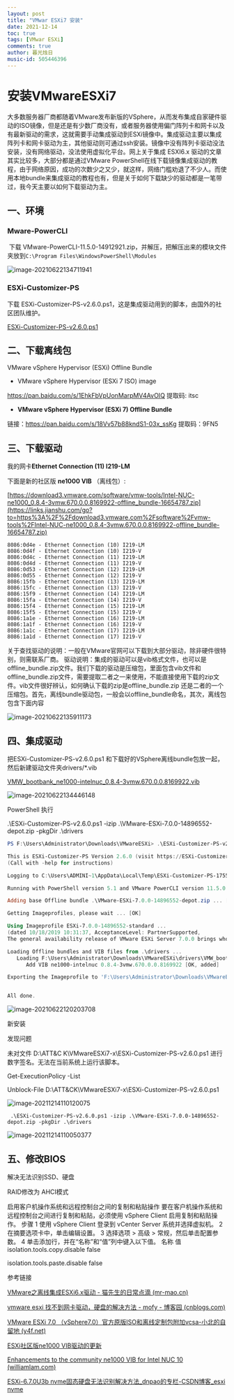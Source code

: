 ```yaml
---
layout: post
title: "VMwar ESXi7 安装"
date: 2021-12-14
toc: true
tags: [VMwar ESXi]
comments: true
author: 暮光烛日
music-id: 505446396
---
```


# 安装VMwareESXi7

大多数服务器厂商都随着VMware发布新版的VSphere，从而发布集成自家硬件驱动的ISO镜像，但是还是有少数厂商没有，或者服务器使用偏门阵列卡和网卡以及有最新驱动的需求，这就需要手动集成驱动到ESXi镜像中。集成驱动主要以集成阵列卡和网卡驱动为主，其他驱动则可通过ssh安装。镜像中没有阵列卡驱动没法安装，没有网络驱动，没法使用虚拟化平台。网上关于集成 ESXI6.x 驱动的文章其实比较多，大部分都是通过VMware PowerShell在线下载镜像集成驱动的教程，由于网络原因，成功的次数少之又少，就这样，网络门槛劝退了不少人。而使用本地bundle来集成驱动的教程也有，但是关于如何下载缺少的驱动都是一笔带过，我今天主要以如何下载驱动为主。

## 一、环境

### Mware-PowerCLI

​	下载 VMware-PowerCLI-11.5.0-14912921.zip，并解压，把解压出来的模块文件夹放到`C:\Program Files\WindowsPowerShell\Modules`

![image-20210622134711941](https://raw.githubusercontent.com/muguangzhuri/muzi.github.io/master/images/%E5%AE%89%E8%A3%85VMwareESXi7.assets/image-20210622134711941.png)

### ESXi-Customizer-PS

  下载 ESXi-Customizer-PS-v2.6.0.ps1，这是集成驱动用到的脚本，由国外的社区团队维护。

 [ESXi-Customizer-PS-v2.6.0.ps1](f:\Users\Administrator\Downloads\VMwareESXi\ESXi-Customizer-PS-v2.6.0.ps1) 

## 二、下载离线包

VMware vSphere Hypervisor (ESXi) Offline Bundle

* VMware vSphere Hypervisor (ESXi 7 ISO) image

https://pan.baidu.com/s/1EhkFbVpUonMarpMV4AvOIQ 提取码: itsc

* **VMware vSphere Hypervisor (ESXi 7) Offline Bundle**

链接：https://pan.baidu.com/s/18Vv57b88kndS1-03x_ssKg 提取码：9FN5

## 三、下载驱动

我的网卡**Ethernet Connection (11) I219-LM**

下面是新的社区版 **ne1000 VIB** （离线包）:

[https://download3.vmware.com/software/vmw-tools/Intel-NUC-ne1000_0.8.4-3vmw.670.0.0.8169922-offline_bundle-16654787.zip](https://links.jianshu.com/go?to=https%3A%2F%2Fdownload3.vmware.com%2Fsoftware%2Fvmw-tools%2FIntel-NUC-ne1000_0.8.4-3vmw.670.0.0.8169922-offline_bundle-16654787.zip)

```
8086:0d4e - Ethernet Connection (10) I219-LM
8086:0d4f - Ethernet Connection (10) I219-V
8086:0d4c - Ethernet Connection (11) I219-LM
8086:0d4d - Ethernet Connection (11) I219-V
8086:0d53 - Ethernet Connection (12) I219-LM
8086:0d55 - Ethernet Connection (12) I219-V
8086:15fb - Ethernet Connection (13) I219-LM
8086:15fc - Ethernet Connection (13) I219-V
8086:15f9 - Ethernet Connection (14) I219-LM
8086:15fa - Ethernet Connection (14) I219-V
8086:15f4 - Ethernet Connection (15) I219-LM
8086:15f5 - Ethernet Connection (15) I219-V
8086:1a1e - Ethernet Connection (16) I219-LM
8086:1a1f - Ethernet Connection (16) I219-V
8086:1a1c - Ethernet Connection (17) I219-LM
8086:1a1d - Ethernet Connection (17) I219-V

```

关于查找驱动的说明：一般在VMware官网可以下载到大部分驱动，除非硬件很特别，则需联系厂商。 驱动说明：集成的驱动可以是vib格式文件，也可以是offline_bundle.zip文件。我们下载的驱动是压缩包，里面包含vib文件和offline_bundle.zip文件，需要提取二者之一来使用，不能直接使用下载的zip文件。vib文件很好辨认，如何确认下载的zip是offline_bundle.zip 还是二者的一个压缩包。首先，离线bundle驱动包，一般会以offline_bundle命名，其次，离线包包含下面内容

![image-20210622135911173](https://raw.githubusercontent.com/muguangzhuri/muzi.github.io/master/images/%E5%AE%89%E8%A3%85VMwareESXi7.assets/image-20210622135911173.png)

## 四、集成驱动

把ESXi-Customizer-PS-v2.6.0.ps1 和下载好的VSphere离线bundle包放一起，然后新建驱动文件夹drivers/*.vib

 [VMW_bootbank_ne1000-intelnuc_0.8.4-3vmw.670.0.0.8169922.vib](f:\Users\Administrator\Downloads\VMwareESXi\drivers\VMW_bootbank_ne1000-intelnuc_0.8.4-3vmw.670.0.0.8169922.vib) 

![image-20210622134446148](https://raw.githubusercontent.com/muguangzhuri/muzi.github.io/master/images/%E5%AE%89%E8%A3%85VMwareESXi7.assets/image-20210622134446148.png)

PowerShell 执行

.\ESXi-Customizer-PS-v2.6.0.ps1 -izip .\VMware-ESXi-7.0.0-14896552-depot.zip -pkgDir .\drivers

```powershell
PS F:\Users\Administrator\Downloads\VMwareESXi> .\ESXi-Customizer-PS-v2.6.0.ps1 -izip .\VMware-ESXi-7.0.0-14896552-depot.zip -pkgDir .\drivers

This is ESXi-Customizer-PS Version 2.6.0 (visit https://ESXi-Customizer-PS.v-front.de for more information!)
(Call with -help for instructions)

Logging to C:\Users\ADMINI~1\AppData\Local\Temp\ESXi-Customizer-PS-17556.log ...

Running with PowerShell version 5.1 and VMware PowerCLI version 11.5.0.14899560

Adding base Offline bundle .\VMware-ESXi-7.0.0-14896552-depot.zip ... [OK]

Getting Imageprofiles, please wait ... [OK]

Using Imageprofile ESXi-7.0.0-14896552-standard ...
(dated 10/18/2019 10:31:37, AcceptanceLevel: PartnerSupported,
The general availability release of VMware ESXi Server 7.0.0 brings whole new levels of virtualization performance to datacenters and enterprises.)

Loading Offline bundles and VIB files from .\drivers ...
   Loading F:\Users\Administrator\Downloads\VMwareESXi\drivers\VMW_bootbank_ne1000-intelnuc_0.8.4-3vmw.670.0.0.8169922.vib ... [OK]
      Add VIB ne1000-intelnuc 0.8.4-3vmw.670.0.0.8169922 [OK, added]

Exporting the Imageprofile to 'F:\Users\Administrator\Downloads\VMwareESXi\ESXi-7.0.0-14896552-standard-customized.iso'. Please be patient ...


All done.
```

![image-20210622120203708](https://raw.githubusercontent.com/muguangzhuri/muzi.github.io/master/images/%E5%AE%89%E8%A3%85VMwareESXi7.assets/image-20210622120203708.png)



新安装

发现问题

未对文件 D:\ATT&C
K\VMwareESXi7-x\ESXi-Customizer-PS-v2.6.0.ps1 进行数字签名。无法在当前系统上运行该脚本。

Get-ExecutionPolicy -List

Unblock-File  D:\ATT&CK\VMwareESXi7-x\ESXi-Customizer-PS-v2.6.0.ps1

![image-20211214110120075](https://raw.githubusercontent.com/muguangzhuri/muzi.github.io/master/images/%E5%AE%89%E8%A3%85VMwareESXi7.assets/image-20211214110120075.png)

```
 .\ESXi-Customizer-PS-v2.6.0.ps1 -izip .\VMware-ESXi-7.0.0-14896552-depot.zip -pkgDir .\drivers
```

![image-20211214110050377](https://raw.githubusercontent.com/muguangzhuri/muzi.github.io/master/images/%E5%AE%89%E8%A3%85VMwareESXi7.assets/image-20211214110050377.png)

## 五、修改BIOS

解决无法识别SSD、硬盘

RAID修改为 AHCI模式



启用客户机操作系统和远程控制台之间的复制和粘贴操作 要在客户机操作系统和远程控制台之间进行复制和粘贴，必须使用 vSphere Client 启用复制和粘贴操作。 步骤 1 使用 vSphere Client 登录到 vCenter Server 系统并选择虚拟机。 2 在摘要选项卡中，单击编辑设置。 3 选择选项 > 高级 > 常规，然后单击配置参数。 4 单击添加行，并在“名称”和“值”列中键入以下值。 名称 值 isolation.tools.copy.disable false 

isolation.tools.paste.disable false

参考链接

[VMware之离线集成ESXi6.x驱动 - 猫先生的日常点滴 (mr-mao.cn)](https://www.mr-mao.cn/archives/vmware-integrated-local-drivers-for-esxi.html)

[vmware esxi 找不到网卡驱动，硬盘的解决方法 - mofy - 博客园 (cnblogs.com)](https://www.cnblogs.com/z-books/articles/5610848.html)

[VMware ESXi 7.0 （vSphere7.0）官方原版ISO和离线定制包附加vcsa-小北的自留地 (y4f.net)](https://www.y4f.net/71787.html)

[ESXi社区版ne1000 VIB驱动的更新](https://www.jianshu.com/p/b008665db716)

[Enhancements to the community ne1000 VIB for Intel NUC 10 (williamlam.com)](https://williamlam.com/2020/08/enhancements-to-the-community-ne1000-vib-for-intel-nuc-10.html)

[ESXi-6.7.0U3b nvme固态硬盘无法识别解决方法_dnpao的专栏-CSDN博客_esxi nvme](https://blog.csdn.net/dnpao/article/details/109288760)
